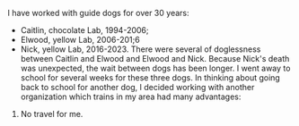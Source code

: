 I have worked with guide dogs for over 30 years:
* Caitlin, chocolate Lab, 1994-2006;
* Elwood, yellow Lab, 2006-201;6
* Nick, yellow Lab, 2016-2023.
There were several of doglessness between Caitlin and Elwood and Elwood and Nick. Because Nick's death was unexpected, the wait between dogs has been longer.
I went away to school for several weeks for these three dogs. In thinking about going back to school for another dog, I decided working with another organization which trains in my area had many advantages:

1. No travel for me.



